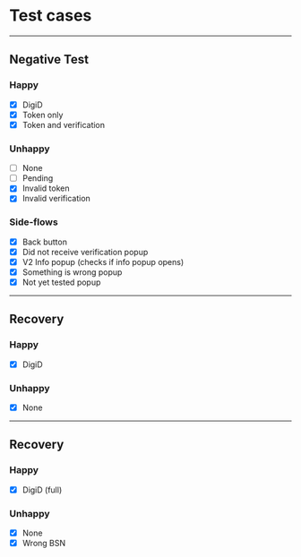 # Test cases
- - -
## Negative Test

### Happy
- [x] DigiD
- [x] Token only
- [x] Token and verification

### Unhappy
- [ ] None
- [ ] Pending
- [x] Invalid token
- [x] Invalid verification

### Side-flows
- [x] Back button
- [x] Did not receive verification popup
- [x] V2 Info popup (checks if info popup opens)
- [x] Something is wrong popup
- [x] Not yet tested popup
- - -
## Recovery

### Happy
- [x] DigiD

### Unhappy
- [x] None
- - -
## Recovery

### Happy
- [x] DigiD (full)

### Unhappy
- [x] None
- [x] Wrong BSN